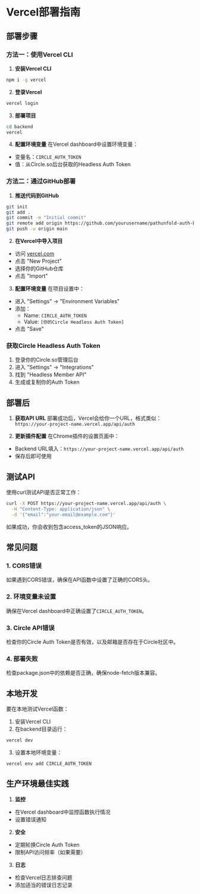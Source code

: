 # Vercel部署指南

## 部署步骤

### 方法一：使用Vercel CLI

1. **安装Vercel CLI**
```bash
npm i -g vercel
```

2. **登录Vercel**
```bash
vercel login
```

3. **部署项目**
```bash
cd backend
vercel
```

4. **配置环境变量**
在Vercel dashboard中设置环境变量：
- 变量名：`CIRCLE_AUTH_TOKEN`
- 值：从Circle.so后台获取的Headless Auth Token

### 方法二：通过GitHub部署

1. **推送代码到GitHub**
```bash
git init
git add .
git commit -m "Initial commit"
git remote add origin https://github.com/yourusername/pathunfold-auth-backend.git
git push -u origin main
```

2. **在Vercel中导入项目**
- 访问 [vercel.com](https://vercel.com)
- 点击 "New Project"
- 选择你的GitHub仓库
- 点击 "Import"

3. **配置环境变量**
在项目设置中：
- 进入 "Settings" → "Environment Variables"
- 添加：
  - Name: `CIRCLE_AUTH_TOKEN`
  - Value: `[你的Circle Headless Auth Token]`
- 点击 "Save"

### 获取Circle Headless Auth Token

1. 登录你的Circle.so管理后台
2. 进入 "Settings" → "Integrations"
3. 找到 "Headless Member API"
4. 生成或复制你的Auth Token

## 部署后

1. **获取API URL**
部署成功后，Vercel会给你一个URL，格式类似：
`https://your-project-name.vercel.app/api/auth`

2. **更新插件配置**
在Chrome插件的设置页面中：
- Backend URL填入：`https://your-project-name.vercel.app/api/auth`
- 保存后即可使用

## 测试API

使用curl测试API是否正常工作：

```bash
curl -X POST https://your-project-name.vercel.app/api/auth \
  -H "Content-Type: application/json" \
  -d '{"email":"your-email@example.com"}'
```

如果成功，你会收到包含access_token的JSON响应。

## 常见问题

### 1. CORS错误
如果遇到CORS错误，确保在API函数中设置了正确的CORS头。

### 2. 环境变量未设置
确保在Vercel dashboard中正确设置了`CIRCLE_AUTH_TOKEN`。

### 3. Circle API错误
检查你的Circle Auth Token是否有效，以及邮箱是否存在于Circle社区中。

### 4. 部署失败
检查package.json中的依赖是否正确，确保node-fetch版本兼容。

## 本地开发

要在本地测试Vercel函数：

1. 安装Vercel CLI
2. 在backend目录运行：
```bash
vercel dev
```

3. 设置本地环境变量：
```bash
vercel env add CIRCLE_AUTH_TOKEN
```

## 生产环境最佳实践

1. **监控**
- 在Vercel dashboard中监控函数执行情况
- 设置错误通知

2. **安全**
- 定期轮换Circle Auth Token
- 限制API访问频率（如果需要）

3. **日志**
- 检查Vercel日志排查问题
- 添加适当的错误日志记录